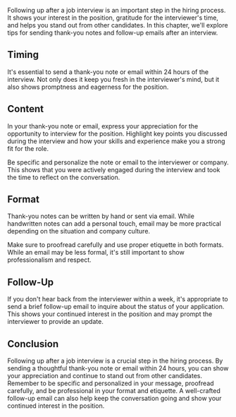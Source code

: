 
Following up after a job interview is an important step in the hiring process. It shows your interest in the position, gratitude for the interviewer's time, and helps you stand out from other candidates. In this chapter, we'll explore tips for sending thank-you notes and follow-up emails after an interview.

Timing
------

It's essential to send a thank-you note or email within 24 hours of the interview. Not only does it keep you fresh in the interviewer's mind, but it also shows promptness and eagerness for the position.

Content
-------

In your thank-you note or email, express your appreciation for the opportunity to interview for the position. Highlight key points you discussed during the interview and how your skills and experience make you a strong fit for the role.

Be specific and personalize the note or email to the interviewer or company. This shows that you were actively engaged during the interview and took the time to reflect on the conversation.

Format
------

Thank-you notes can be written by hand or sent via email. While handwritten notes can add a personal touch, email may be more practical depending on the situation and company culture.

Make sure to proofread carefully and use proper etiquette in both formats. While an email may be less formal, it's still important to show professionalism and respect.

Follow-Up
---------

If you don't hear back from the interviewer within a week, it's appropriate to send a brief follow-up email to inquire about the status of your application. This shows your continued interest in the position and may prompt the interviewer to provide an update.

Conclusion
----------

Following up after a job interview is a crucial step in the hiring process. By sending a thoughtful thank-you note or email within 24 hours, you can show your appreciation and continue to stand out from other candidates. Remember to be specific and personalized in your message, proofread carefully, and be professional in your format and etiquette. A well-crafted follow-up email can also help keep the conversation going and show your continued interest in the position.
